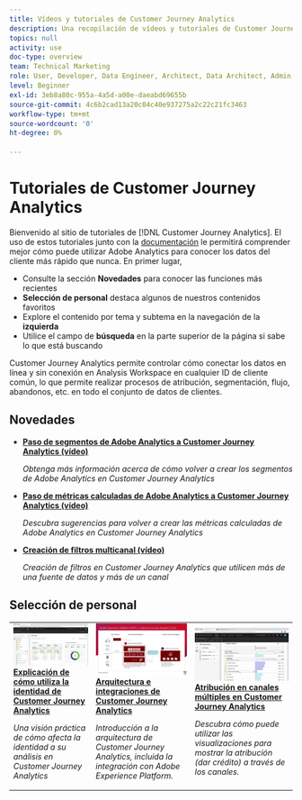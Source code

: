 ```yaml
---
title: Vídeos y tutoriales de Customer Journey Analytics
description: Una recopilación de vídeos y tutoriales de Customer Journey Analytics de Adobe.
topics: null
activity: use
doc-type: overview
team: Technical Marketing
role: User, Developer, Data Engineer, Architect, Data Architect, Admin, Leader
level: Beginner
exl-id: 3eb8a80c-955a-4a5d-a00e-daeabd69655b
source-git-commit: 4c6b2cad13a20c04c40e937275a2c22c21fc3463
workflow-type: tm+mt
source-wordcount: '0'
ht-degree: 0%

---
```


# Tutoriales de Customer Journey Analytics

Bienvenido al sitio de tutoriales de [!DNL Customer Journey Analytics].  El uso de estos tutoriales junto con la [documentación](https://experienceleague.adobe.com/docs/analytics-platform/using/cja-landing.html?lang=es) le permitirá comprender mejor cómo puede utilizar Adobe Analytics para conocer los datos del cliente más rápido que nunca.  En primer lugar,

* Consulte la sección **Novedades** para conocer las funciones más recientes
* **Selección de personal** destaca algunos de nuestros contenidos favoritos
* Explore el contenido por tema y subtema en la navegación de la **izquierda**
* Utilice el campo de **búsqueda** en la parte superior de la página si sabe lo que está buscando

Customer Journey Analytics permite controlar cómo conectar los datos en línea y sin conexión en Analysis Workspace en cualquier ID de cliente común, lo que permite realizar procesos de atribución, segmentación, flujo, abandonos, etc. en todo el conjunto de datos de clientes.

<div id="whats-new-section">

## Novedades

* **[Paso de segmentos de Adobe Analytics a Customer Journey Analytics (vídeo)](components/filters/moving-adobe-analytics-segments-to-customer-journey-analytics.md)**

   *Obtenga más información acerca de cómo volver a crear los segmentos de Adobe Analytics en Customer Journey Analytics*

* **[Paso de métricas calculadas de Adobe Analytics a Customer Journey Analytics (vídeo)](components/calc-metrics/moving-your-calculated-metrics-from-adobe-analytics-to-customer-journey-analytics.md)**

   *Descubra sugerencias para volver a crear las métricas calculadas de Adobe Analytics en Customer Journey Analytics*

* **[Creación de filtros multicanal (vídeo)](components/filters/creating-cross-channel-filters-in-customer-journey-analytics.md)**

   *Creación de filtros en Customer Journey Analytics que utilicen más de una fuente de datos y más de un canal*

</div>

<div id="recs-overview-body-1"></div>
<div id="recs-overview-body-2"></div>
<div id="recs-overview-body-3"></div>
<div id="recs-overview-body-4"></div>
<div id="recs-overview-body-5"></div>
<div id="recs-overview-body-6"></div>

<div id="staff-picks-section">

## Selección de personal

<table>
<tr>
  <td>
    <a href="visitor-id/understanding-how-customer-journey-analytics-uses-identity.md">
      <img alt="Explicación de cómo utiliza CJA la identidad" src="assets/30750.jpg" />
    </a>
    <div>
      <a href="visitor-id/understanding-how-customer-journey-analytics-uses-identity.md">
    <strong>Explicación de cómo utiliza la identidad de Customer Journey Analytics</strong>
    </a>
    </div>
    <p>
    <em>Una visión práctica de cómo afecta la identidad a su análisis en Customer Journey Analytics</em>
    <p>
  </td>
   <td>
    <a href="architecture/architecture-and-integrations-of-cja.md">
      <img alt="Arquitectura e integraciones de Customer Journey Analytics" src="assets/32483.jpg" />
    </a>
    <div>
      <a href="architecture/architecture-and-integrations-of-cja.md">
    <strong>Arquitectura e integraciones de Customer Journey Analytics</strong>
    </a>
    </div>
    <p>
    <em>Introducción a la arquitectura de Customer Journey Analytics, incluida la integración con Adobe Experience Platform.</em>
    <p>
  </td>
  <td>
    <a href="visualizations/cross-channel-attribution-in-customer-journey-analytics.md">
      <img alt="Atribución en canales múltiples en Customer Journey Analytics" src="assets/31772.jpg" />
    </a>
    <div>
      <a href="visualizations/cross-channel-attribution-in-customer-journey-analytics.md">
    <strong>Atribución en canales múltiples en Customer Journey Analytics</strong>
    </a>
    </div>
    <p>
    <em>Descubra cómo puede utilizar las visualizaciones para mostrar la atribución (dar crédito) a través de los canales. </em>
    <p>
  </td>
</tr>
</table>
</div>
